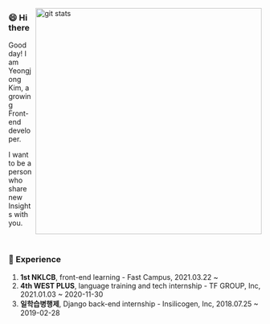 <p></p>
<img width="450" align="right" alt="git stats" src="https://github-readme-stats.vercel.app/api?username=yeongjong310&hide=stars&show_icons=true&theme=tokyonight">


### 😄 Hi there

<!--
**yeongjong310/yeongjong310** is a ✨ _special_ ✨ repository because its `README.md` (this file) appears on your GitHub profile.

Here are some ideas to get you started:

- 🔭 I’m currently working on ...
- 🌱 I’m currently learning ...
- 👯 I’m looking to collaborate on ...
- 🤔 I’m looking for help with ...
- 💬 Ask me about ...
- 📫 How to reach me: ...
- 😄 Pronouns: ...
- ⚡ Fun fact: ...
-->

Good day! I am Yeongjong Kim, a growing Front-end developer.

I want to be a person who share new Insights with you.

<br/>

### 📜 Experience
1. <b>1st NKLCB</b>, front-end learning - Fast Campus, 2021.03.22 ~
2. <b>4th WEST PLUS</b>, language training and tech internship - TF GROUP, Inc, 2021.01.03 ~ 2020-11-30
3. <b>일학습병행제</b>, Django back-end internship - Insilicogen, Inc, 2018.07.25 ~ 2019-02-28

